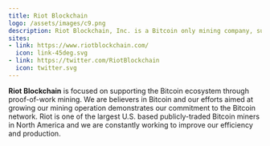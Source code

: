 ```yaml
---
title: Riot Blockchain 
logo: /assets/images/c9.png
description: Riot Blockchain, Inc. is a Bitcoin only mining company, supporting the Bitcoin blockchain through industrial scale mining in the US.
sites:
- link: https://www.riotblockchain.com/
  icon: link-45deg.svg
- link: https://twitter.com/RiotBlockchain
  icon: twitter.svg
---
```


**Riot Blockchain** is focused on supporting the Bitcoin ecosystem through proof-of-work mining. We are believers in Bitcoin and our efforts aimed at growing our mining operation demonstrates our commitment to the Bitcoin network. Riot is one of the largest U.S. based publicly-traded Bitcoin miners in North America and we are constantly working to improve our efficiency and production.
